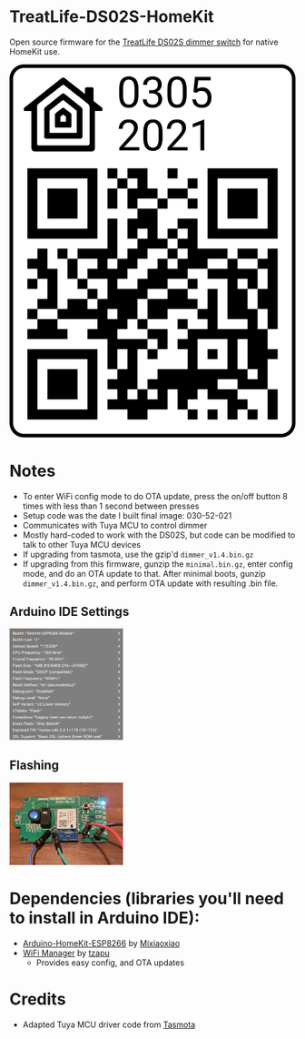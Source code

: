 # TreatLife-DS02S-HomeKit
Open source firmware for the [TreatLife DS02S dimmer switch](https://smile.amazon.com/Treatlife-Neutral-Compatible-Assistant-Schedule/dp/B07YKFSWJN/ref=sr_1_4_sspa?dchild=1&keywords=treatlife+dimmer&qid=1615054278&sr=8-4-spons&psc=1&spLa=ZW5jcnlwdGVkUXVhbGlmaWVyPUFaWVA5RTM2WFZXUUgmZW5jcnlwdGVkSWQ9QTA0NTA1ODQyT0lJWTNBMkdQUzFRJmVuY3J5cHRlZEFkSWQ9QTA4NzE4MjhIRjBMOVo1N1Q5SUwmd2lkZ2V0TmFtZT1zcF9hdGYmYWN0aW9uPWNsaWNrUmVkaXJlY3QmZG9Ob3RMb2dDbGljaz10cnVl)  for native HomeKit use.

<img src="https://github.com/paullj1/TreatLife-DS02S-HomeKit/raw/main/qrcode.svg" />

# Notes
* To enter WiFi config mode to do OTA update, press the on/off button 8 times with less than 1 second between presses
* Setup code was the date I built final image:  030-52-021
* Communicates with Tuya MCU to control dimmer
* Mostly hard-coded to work with the DS02S, but code can be modified to talk to other Tuya MCU devices
* If upgrading from tasmota, use the gzip'd `dimmer_v1.4.bin.gz`
* If upgrading from this firmware, gunzip the `minimal.bin.gz`, enter config mode, and do an OTA update to that.  After minimal boots, gunzip `dimmer_v1.4.bin.gz`, and perform OTA update with resulting .bin file.

## Arduino IDE Settings
<img src="https://github.com/paullj1/TreatLife-DS02S-HomeKit/raw/main/Images/Arduino%20Settings.png" width="200" />

## Flashing
<img src="https://github.com/paullj1/TreatLife-DS02S-HomeKit/raw/main/Images/Flash.jpg" width="200" />

# Dependencies (libraries you'll need to install in Arduino IDE):
* [Arduino-HomeKit-ESP8266](https://github.com/Mixiaoxiao/Arduino-HomeKit-ESP8266) by [Mixiaoxiao](https://github.com/Mixiaoxiao)
* [WiFi Manager](https://github.com/tzapu/WiFiManager) by [tzapu](https://github.com/tzapu)
  * Provides easy config, and OTA updates

# Credits
* Adapted Tuya MCU driver code from [Tasmota](https://tasmota.github.io/docs/)
